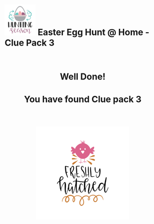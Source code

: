 # <img src=Hunting_Season.svg width=100 /> Easter Egg Hunt @ Home - Clue Pack 3

&nbsp;
&nbsp;

<center> <h1>Well Done!<h1></center>
<center><h1>You have found Clue pack 3<h1></center>

&nbsp;
&nbsp;
<p align="center">
    <img src=Freshly_hatched.svg width=300 />
</p>